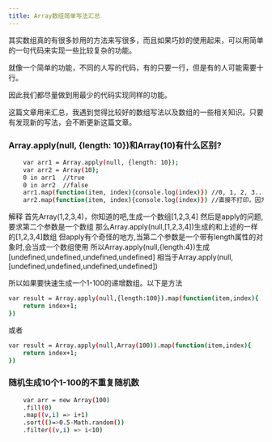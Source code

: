 ```yaml
---
title: Array数组简单写法汇总
---
```


其实数组真的有很多妙用的方法来写很多，而且如果巧妙的使用起来，可以用简单的一句代码来实现一些比较复杂的功能。

就像一个简单的功能，不同的人写的代码，有的只要一行，但是有的人可能需要十行。

因此我们都尽量做到用最少的代码实现同样的功能。

这篇文章用来汇总，我遇到觉得比较好的数组写法以及数组的一些相关知识。只要有发现新的写法，会不断更新这篇文章。


### Array.apply(null, {length: 10})和Array(10)有什么区别?


```bash
    var arr1 = Array.apply(null, {length: 10});
    var arr2 = Array(10);
    0 in arr1  //true
    0 in arr2  //false
    arr1.map(function(item, index){console.log(index)}) //0, 1, 2, 3...
    arr2.map(function(item, index){console.log(index)}) //直接不打印，因为只是一个空数组。根本不循环
```

<!-- More -->

解释
首先Array(1,2,3,4)，你知道的吧,生成一个数组[1,2,3,4]
然后是apply的问题,要求第二个参数是一个数组
那么Array.apply(null,[1,2,3,4])生成的和上述的一样的[1,2,3,4]数组
但apply有个奇怪的地方,当第二个参数是一个带有length属性的对象时,会当成一个数组使用
所以Array.apply(null,{length:4})生成[undefined,undefined,undefined,undefined]
相当于Array.apply(null,[undefined,undefined,undefined,undefined])


所以如果要快速生成一个1-100的递增数组。以下是方法

```bash
var result = Array.apply(null,{length:100}).map(function(item,index){
    return index+1;
})
```
或者
```bash
var result = Array.apply(null,Array(100)).map(function(item,index){
    return index+1;
})
```


### 随机生成10个1-100的不重复随机数

```bash
    var arr = new Array(100)
    .fill(0)
    .map((v,i) => i+1)
    .sort(()=>0.5-Math.random())
    .filter((v,i) => i<10)
```
